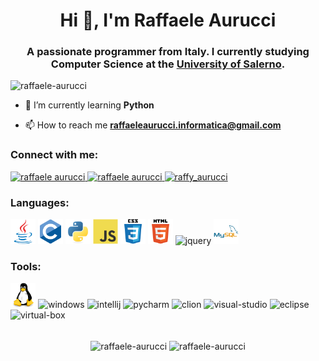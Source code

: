 <h1 align="center">Hi 👋, I'm Raffaele Aurucci</h1>
<h3 align="center">A passionate programmer from Italy. I currently studying Computer Science at the <a href="https://www.unisa.it/" target="_blank"> University of Salerno</a>.
</h3>

<p align="left"> 
  <img src="https://komarev.com/ghpvc/?username=raffaele-aurucci&label=Profile%20views&color=0e75b6&style=flat" alt="raffaele-aurucci" /> 
</p>

- 🌱 I’m currently learning **Python**

- 📫 How to reach me **raffaeleaurucci.informatica@gmail.com**

<h3 align="left">Connect with me:</h3>

<p align="left">

  <a href="https://linkedin.com/in/raffaele-aurucci-3b2135244" target="_blank">
    <img src="https://raw.githubusercontent.com/rahuldkjain/github-profile-readme-generator/master/src/images/icons/Social/linked-in-alt.svg" alt="raffaele aurucci" height="30" width="40" />
  </a>

  <a href="https://fb.com/raf.aurucci" target="_blank">
    <img src="https://raw.githubusercontent.com/rahuldkjain/github-profile-readme-generator/master/src/images/icons/Social/facebook.svg" alt="raffaele aurucci" height="30" width="40" />
  </a>

  <a href="https://instagram.com/raffy_aurucci" target="_blank">
    <img src="https://raw.githubusercontent.com/rahuldkjain/github-profile-readme-generator/master/src/images/icons/Social/instagram.svg" alt="raffy_aurucci" height="30" width="40" />
  </a>
  
</p>

<h3 align="left">Languages:</h3>

<p align="left"> 

  <img src="https://raw.githubusercontent.com/devicons/devicon/master/icons/java/java-original.svg" alt="java" width="40" height="40"/>

  <img src="https://raw.githubusercontent.com/devicons/devicon/master/icons/c/c-original.svg" alt="c" width="40" height="40"/>

  <img src="https://raw.githubusercontent.com/devicons/devicon/master/icons/python/python-original.svg" alt="python" width="40" height="40"/> 

  <img src="https://raw.githubusercontent.com/devicons/devicon/master/icons/javascript/javascript-original.svg" alt="javascript" width="40" height="40"/>

  <img src="https://raw.githubusercontent.com/devicons/devicon/master/icons/css3/css3-original-wordmark.svg" alt="css3" width="40" height="40"/>

  <img src="https://raw.githubusercontent.com/devicons/devicon/master/icons/html5/html5-original-wordmark.svg" alt="html5" width="40" height="40"/>

  <img src="https://openjsf.org/wp-content/uploads/sites/84/2019/10/jquery-logo-vertical_large_square.png" alt="jquery" width="40" height="40"/>

  <img src="https://raw.githubusercontent.com/devicons/devicon/master/icons/mysql/mysql-original-wordmark.svg" alt="mysql" width="40" height="40"/>  

</p>

<h3 align="left">Tools:</h3>

<p align="left"> 

  <img src="https://raw.githubusercontent.com/devicons/devicon/master/icons/linux/linux-original.svg" alt="linux" width="40" height="40"/> 

  <img src="https://upload.wikimedia.org/wikipedia/commons/thumb/5/5f/Windows_logo_-_2012.svg/800px-Windows_logo_-_2012.svg.png" alt="windows" width="40" height="40"/>

  <img src="https://upload.wikimedia.org/wikipedia/commons/9/9c/IntelliJ_IDEA_Icon.svg" alt="intellij" width="40" height="40"/>

  <img src="https://upload.wikimedia.org/wikipedia/commons/1/1d/PyCharm_Icon.svg" alt="pycharm" width="40" height="40"/>
  
  <img src="https://upload.wikimedia.org/wikipedia/commons/thumb/6/62/Clion.svg/1024px-Clion.svg.png" alt="clion" width="40" height="40"/>

  <img src="https://upload.wikimedia.org/wikipedia/commons/9/9a/Visual_Studio_Code_1.35_icon.svg" alt="visual-studio" width="40" height="40"/>

  <img src="https://upload.wikimedia.org/wikipedia/commons/f/fc/Vista-eclipse.png" alt="eclipse" width="40" height="40"/> 

  <img src="https://upload.wikimedia.org/wikipedia/commons/d/d5/Virtualbox_logo.png" alt="virtual-box" width="40" height="40"/> 

</p>

<br>

<div align="center">
  <img align="center" src="https://github-readme-stats.vercel.app/api/top-langs?username=raffaele-aurucci&langs_count=10&count_private=true&show_icons=true&theme=dark&include_all_commits=true" alt="raffaele-aurucci"  style="height: 140px; width: 350px"/>
  <img align="center" src="https://github-readme-stats.vercel.app/api?username=raffaele-aurucci&count_private=true&show_icons=true&theme=dark&layout=compact" alt="raffaele-aurucci" style="height: 140px;"/>
</div>


